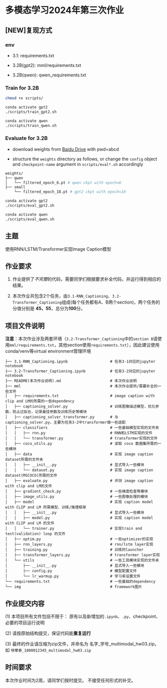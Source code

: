 # 多模态学习2024年第三次作业

## [NEW]复现方式
### env
- 3.1: requirements.txt

- 3.2B(gpt2): mml/requirements.txt

- 3.2B(qwen): qwen_requirements.txt

### Train for 3.2B
```bash
chmod +x scripts/

conda activate gpt2
./scripts/train_gpt2.sh

conda activate qwen
./scripts/train_qwen.sh
```

### Evaluate for 3.2B
- download weights from [Baidu Drive](https://pan.baidu.com/s/1-D40lOWj8yuvI9p5I3KysA?pwd=abcd) with pwd=abcd

- structure the `weights` directory as follows, or change the `config` object and `checkpoint-name` argument in `scripts/eval*.sh` accordingly
```bash
weights/
├── qwen
│   └── filtered_epoch_6.pt # qwen ckpt with epoch=6
├── small
    └── filtered_epoch_18.pt # gpt2 ckpt with epoch=18
```
```bash
conda activate gpt2
./scripts/eval_gpt2.sh

conda activate qwen
./scripts/eval_qwen.sh
```

## 主题
使用RNN/LSTM/Transformer实现Image Caption模型 



## 作业要求

1. 作业提供了*不完整*的代码，需要同学们根据要求补全代码，并运行得到相应的结果。

2. 本次作业共包含2个任务，由`3.1-RNN_Captioning`、`3.2-Transformer_Captioning`组成(每个任务都有A、B两个section)，两个任务的分值分别是 **45、55**，总分为**100**分。

## 项目文件说明

**注意**：本次作业涉及两套环境（`3.2-Transformer_Captioning`中的`section B`请使用`mml/requirements.txt`，其他section使用`requirements.txt`），因此建议使用conda/venv等virtual environment管理环境
```
├── 3.1-RNN_Captioning.ipynb                   # 任务3-1对应的jupyter notebook
├── 3.2-Transformer_Captioning.ipynb           # 任务3-2对应的jupyter notebook
├── README(本次作业说明).md                      # 本次作业说明
├── mml                                        # 本次作业提供/需要补全的一些文件
│   ├── requirements.txt                       # image caption with clip and LM的所需的一些dependency
│   ├── captioning_solver.py                   # 训练图像描述模型，优化参数，防止过拟合，记录最佳参数及训练历史等模块
│   ├── captioning_solver_transformer.py       # 与captioning_solver.py，主要为任务3-2中transformer做一些适配
│   ├── classifiers                            # 一些基础模型实现的文件夹
│   │   ├── rnn.py                             # RNN和LSTM实现的文件
│   │   └── transformer.py                     # transformer实现的文件
│   ├── coco_utils.py                          # 读取 coco 数据集所需的一些模块
│   ├── data                                   # 实现 image caption dataset所需的文件夹
│   │   ├── __init__.py                        # 显式导入一些模块
│   │   └── dataset.py                         # 实现 image caption dataset(MSCOCO)所需的文件
│   ├── evaluate.py                            # 评测 image caption with clip and LM的文件
│   ├── gradient_check.py                      # 一些梯度检查等模块
│   ├── image_utils.py                         # 一些图像处理的模块
│   ├── model                                  # 实现 caption model with CLIP and LM 所需模型、训练/推理框架
│   │   ├── __init__.py                        # 显式导入一些模块
│   │   ├── model.py                           # 实现 caption model with CLIP and LM 的文件
│   │   └── trainer.py                         # 实现train and test(validation) loop 的文件
│   ├── optim.py                               # 一些optimizer的实现
│   ├── rnn_layers.py                          # rnn/lstm layer实现
│   ├── training.py                            # 训练的launcher
│   ├── transformer_layers.py                  # transformer layer实现
│   └── utils                                  # 一些工具模块实现的文件夹
│       ├── __init__.py                        # 显式导入一些模块
│       ├── config.py                          # 模型配置文件
│       └── lr_warmup.py                       # 学习率设置文件
└── requirements.txt                           # 一些基础的dependency
└── img                                        # framework图片
```

## 作业提交内容

(1) 本项目所有文件包括不限于： 原有以及新增加的`.ipynb`、`.py`、checkpoint、必要的项目运行说明

(2) 请按原始结构提交，保证代码能**重复运行**

(3) 最终的作业请压缩为zip文件，并命名为 名字_学号_multimodal_hw03.zip， 如 `哆摩泰_1800012345_multimodal_hw03.zip`

## 时间要求

本次作业时间为2周，请同学们按时提交。 不接受任何形式的补交。



